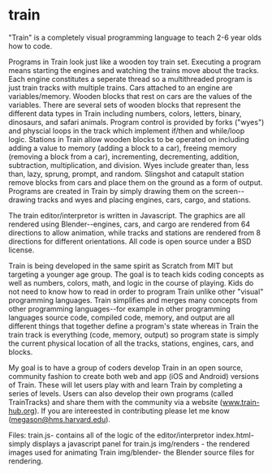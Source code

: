 # train
"Train" is a completely visual programming language to teach 2-6 year olds how to code.

Programs in Train look just like a wooden toy train set. Executing a program means starting the engines and watching the trains move about the tracks. Each engine constitutes a seperate thread so a multithreaded program is just train tracks with multiple trains. Cars attached to an engine are variables/memory. Wooden blocks that rest on cars are the values of the variables. There are several sets of wooden blocks that represent the different data types in Train including numbers, colors, letters, binary, dinosaurs, and safari animals. Program control is provided by forks ("wyes") and physcial loops in the track which implement if/then and while/loop logic. Stations in Train allow wooden blocks to be operated on including adding a value to memory (adding a block to a car), freeing memory (removing a block from a car), incrementing, decrementing, addition, subtraction, multiplication, and division. Wyes include greater than, less than, lazy, sprung, prompt, and random. Slingshot and catapult station remove blocks from cars and place them on the ground as a form of output. Programs are created in Train by simply drawing them on the screen--drawing tracks and wyes and placing engines, cars, cargo, and stations.

The train editor/interpretor is written in Javascript. The graphics are all rendered using Blender--engines, cars, and cargo are rendered from 64 directions to allow animation, while tracks and stations are rendered from 8 directions for different orientations. All code is open source under a BSD license.

Train is being developed in the same spirit as Scratch from MIT but targeting a younger age group. The goal is to teach kids coding concepts as well as numbers, colors, math, and logic in the course of playing. Kids do not need to know how to read in order to program Train unlike other "visual" programming languages. Train simplifies and merges many concepts from other programming languages--for example in other programming languages source code, compiled code, memory, and output are all different things that together define a program's state whereas in Train the train track is everything (code, memory, output) so program state is simply the current physical location of all the tracks, stations, engines, cars, and blocks.

My goal is to have a group of coders develop Train in an open source, community fashion to create both web and app (iOS and Android) versions of Train. These will let users play with and learn Train by completing a series of levels. Users can also develop their own programs (called TrainTracks) and share them with the community via a website (www.train-hub.org). If you are intereested in contributing please let me know (megason@hms.harvard.edu).

Files:
train.js- contains all of the logic of the editor/interpretor
index.html- simply displays a javascript panel for train.js
img/renders - the rendered images used for animating Train 
img/blender- the Blender source files for rendering.

